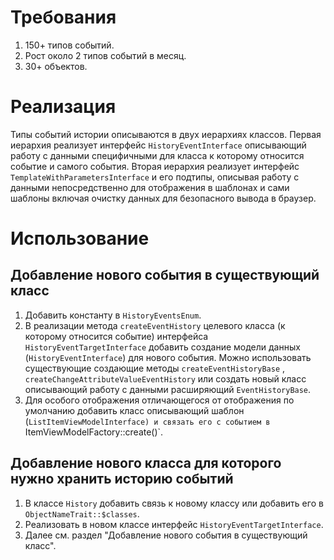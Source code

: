 # Требования

1. 150+ типов событий.
2. Рост около 2 типов событий в месяц.
3. 30+ объектов.

# Реализация

Типы событий истории описываются в двух иерархиях классов.
Первая иерархия реализует интерфейс `HistoryEventInterface` описывающий работу с данными специфичными для класса к
которому относится событие и самого события. Вторая иерархия реализует интерфейс `TemplateWithParametersInterface` и его
подтипы, описывая работу с данными непосредственно для отображения в шаблонах и сами шаблоны включая очистку данных
для безопасного вывода в браузер.

# Использование

## Добавление нового события в существующий класс

1. Добавить константу в `HistoryEventsEnum`.
2. В реализации метода `createEventHistory` целевого класса (к которому относится событие)
   интерфейса `HistoryEventTargetInterface` добавить создание модели данных (`HistoryEventInterface`) для нового
   события. Можно использовать существующие создающие методы `createEventHistoryBase`
   , `createChangeAttributeValueEventHistory` или создать новый класс описывающий работу с данными
   расширяющий `EventHistoryBase`.
3. Для особого отображения отличающегося от отображения по умолчанию добавить класс описывающий
   шаблон (`ListItemViewModelInterface) и связать его с cобытием в `ItemViewModelFactory::create()`.

## Добавление нового класса для которого нужно хранить историю событий

1. В классе `History` добавить связь к новому классу или добавить его в `ObjectNameTrait::$classes`.
2. Реализовать в новом классе интерфейс `HistoryEventTargetInterface`.
3. Далее см. раздел "Добавление нового события в существующий класс".